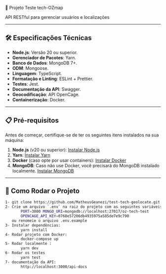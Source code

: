 🌟 Projeto Teste tech-OZmap

API RESTful para gerenciar usuários e localizações

---

## 🛠 **Especificações Técnicas**

- **Node.js**: Versão 20 ou superior.
- **Gerenciador de Pacotes**: Yarn.
- **Banco de Dados**: MongoDB 7+.
- **ODM**: Mongoose.
- **Linguagem**: TypeScript.
- **Formatação e Linting**: ESLint + Prettier.
- **Testes**: Jest.
- **Documentação da API**: Swagger.
- **Geocodificação**: API OpenCage.
- **Containerização**: Docker.

---

## 📋 **Pré-requisitos**

Antes de começar, certifique-se de ter os seguintes itens instalados na sua máquina:

1. **Node.js** (v20 ou superior): [Instalar Node.js](https://nodejs.org/)
2. **Yarn**: [Instalar Yarn](https://yarnpkg.com/getting-started/install)
3. **Docker** (caso opte por usar containers): [Instalar Docker](https://www.docker.com/)
4. **MongoDB**: Caso não use Docker, você precisará do MongoDB instalado localmente. [Instalar MongoDB](https://www.mongodb.com/)

---

## 🚀 **Como Rodar o Projeto**

```bash
1- git clone https://github.com/MatheusGeanezi/test-tech-geolocate.git
2- Crie um arquivo `.env` na raiz do projeto com as seguintes variáveis:
       PORT=3000 MONGO_URI=mongodb://localhost:27017/oz-tech-test
       OPENCAGE_API_KEY=0768e57206db4935975a585de7e9c790
   ou renomeie o arquivo .env.example
3- Instalar dependências:
       yarn install
4- Rodar projeto com Docker:
       docker-compose up
5- Rodar localmente :
       yarn dev
6- Rodar os testes
       yarn test
7- documentação da API:
       http://localhost:3000/api-docs


```
